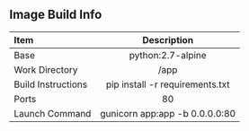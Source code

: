 ## Image Build Info

| Item                | Description                     |   
| :---                | :----:                          |  
| Base                | python:2.7-alpine               |  
| Work Directory      | /app                            |    
| Build Instructions  | pip install -r requirements.txt |
| Ports               | 80                              |  
| Launch Command      | gunicorn app:app -b 0.0.0.0:80  |  
